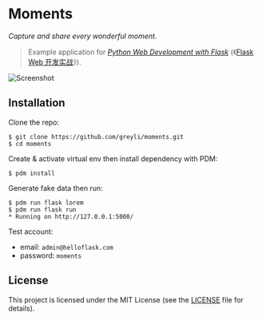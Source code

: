 # Moments

*Capture and share every wonderful moment.*

> Example application for *[Python Web Development with Flask](https://helloflask.com/en/book/1)* (《[Flask Web 开发实战](https://helloflask.com/book/4)》).

<!-- Demo: http://moments.helloflask.com -->

![Screenshot](https://helloflask.com/screenshots/moments.jpg)

## Installation

Clone the repo:

```
$ git clone https://github.com/greyli/moments.git
$ cd moments
```

Create & activate virtual env then install dependency with PDM:

```
$ pdm install
```

Generate fake data then run:

```
$ pdm run flask lorem
$ pdm run flask run
* Running on http://127.0.0.1:5000/
```

Test account:

* email: `admin@helloflask.com`
* password: `moments`

## License

This project is licensed under the MIT License (see the
[LICENSE](LICENSE) file for details).
